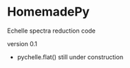 # HomemadePy
Echelle spectra reduction code

version 0.1
  - pychelle.flat() still under construction
